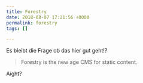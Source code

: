 ```yaml
---
title: Forestry
date: 2018-08-07 17:21:56 +0000
permalink: forestry
tags: []

---
```

Es bleibt die Frage ob das hier gut geht!?

> Forestry is the new age CMS for static content.

Aight?